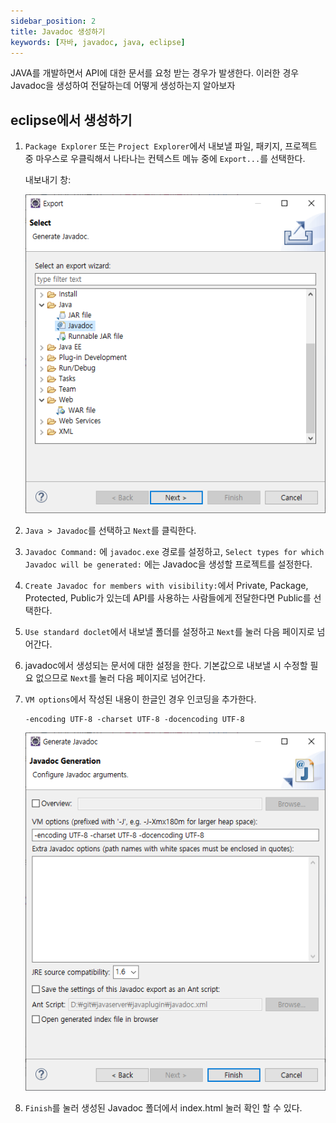 ```yaml
---
sidebar_position: 2
title: Javadoc 생성하기
keywords: [자바, javadoc, java, eclipse]
---
```


JAVA를 개발하면서 API에 대한 문서를 요청 받는 경우가 발생한다. 이러한 경우 Javadoc을 생성하여 전달하는데 어떻게 생성하는지 알아보자

## eclipse에서 생성하기

1. `Package Explorer` 또는 `Project Explorer`에서 내보낼 파일, 패키지, 프로젝트 중 마우스로 우클릭해서 나타나는 컨텍스트 메뉴 중에 `Export...`를 선택한다.

    내보내기 창:

    ![내보내기 창](/img/java/javadoc/eclipse_2022-04-27_14-58-09.png)

1. `Java > Javadoc`를 선택하고 `Next`를 클릭한다.

1. `Javadoc Command:` 에 `javadoc.exe` 경로를 설정하고, `Select types for which Javadoc will be generated:` 에는 Javadoc을 생성할 프로젝트를 설정한다.

1. `Create Javadoc for members with visibility:`에서 Private, Package, Protected, Public가 있는데 API를 사용하는 사람들에게 전달한다면 Public를 선택한다.

1. `Use standard doclet`에서 내보낼 폴더를 설정하고 `Next`를 눌러 다음 페이지로 넘어간다.

1. javadoc에서 생성되는 문서에 대한 설정을 한다. 기본값으로 내보낼 시 수정할 필요 없으므로 `Next`를 눌러 다음 페이지로 넘어간다.

1. `VM options`에서 작성된 내용이 한글인 경우 인코딩을 추가한다.

    ```
    -encoding UTF-8 -charset UTF-8 -docencoding UTF-8
    ```

    ![VM options 설청 창](/img/java/javadoc/eclipse_2022-04-27_15-24-18.png)

1. `Finish`를 눌러 생성된 Javadoc 폴더에서 index.html 눌러 확인 할 수 있다.


